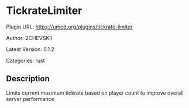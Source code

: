 # TickrateLimiter

Plugin URL: https://umod.org/plugins/tickrate-limiter

Author: 2CHEVSKII

Latest Version: 0.1.2

Categories: rust

## Description

Limits current maximum tickrate based on player count to improve overall server performance
